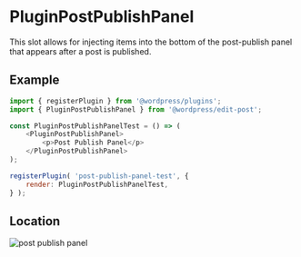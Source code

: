 # PluginPostPublishPanel

This slot allows for injecting items into the bottom of the post-publish panel that appears after a post is published.

## Example

```js
import { registerPlugin } from '@wordpress/plugins';
import { PluginPostPublishPanel } from '@wordpress/edit-post';

const PluginPostPublishPanelTest = () => (
	<PluginPostPublishPanel>
		<p>Post Publish Panel</p>
	</PluginPostPublishPanel>
);

registerPlugin( 'post-publish-panel-test', {
	render: PluginPostPublishPanelTest,
} );
```

## Location

![post publish panel](https://raw.githubusercontent.com/WordPress/gutenberg/HEAD/docs/assets/plugin-post-publish-panel.png?raw=true)
